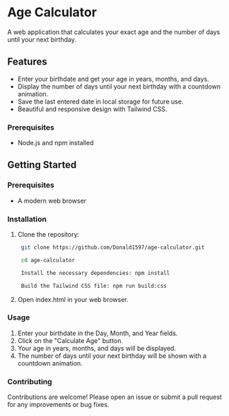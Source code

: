 # Age Calculator

A web application that calculates your exact age and the number of days until your next birthday.

## Features

- Enter your birthdate and get your age in years, months, and days.
- Display the number of days until your next birthday with a countdown animation.
- Save the last entered date in local storage for future use.
- Beautiful and responsive design with Tailwind CSS.

### Prerequisites

- Node.js and npm installed

## Getting Started

### Prerequisites

- A modern web browser

### Installation

1. Clone the repository:

   ```bash
    git clone https://github.com/Donald1597/age-calculator.git

    cd age-calculator

    Install the necessary dependencies: npm install

    Build the Tailwind CSS file: npm run build:css
   ```

2. Open index.html in your web browser.

### Usage

1. Enter your birthdate in the Day, Month, and Year fields.
2. Click on the "Calculate Age" button.
3. Your age in years, months, and days will be displayed.
4. The number of days until your next birthday will be shown with a countdown animation.

### Contributing

Contributions are welcome! Please open an issue or submit a pull request for any improvements or bug fixes.
